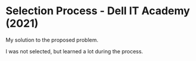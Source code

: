 # Selection Process - Dell IT Academy (2021)

My solution to the proposed problem.

I was not selected, but learned a lot during the process.
